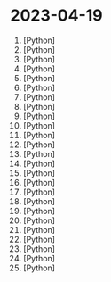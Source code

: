 # 2023-04-19

1. [](https://github.comundefined "This is an AI agent for Street Fighter II Champion Edition.") [Python]
2. [](https://github.comundefined "OpenAssistant is a chat-based assistant that understands tasks, can interact with third-party systems, and retrieve information dynamically to do so.") [Python]
3. [](https://github.comundefined "") [Python]
4. [](https://github.comundefined "Bringing large-language models and chat to web browsers. Everything runs inside the browser with no server support.") [Python]
5. [](https://github.comundefined "so-vits-svc fork with realtime support, improved interface and more features.") [Python]
6. [](https://github.comundefined "潘多拉，一个不只是命令行的ChatGPT。") [Python]
7. [](https://github.comundefined "A minimal generic autonomous agent based on GPT3.5/4. Can analyze stock prices, perform network security tests, create art, and order pizza.") [Python]
8. [](https://github.comundefined "") [Python]
9. [](https://github.comundefined "An experimental open-source attempt to make GPT-4 fully autonomous.") [Python]
10. [](https://github.comundefined "Code to accompany A Method for Animating Children's Drawings of the Human Figure") [Python]
11. [](https://github.comundefined "Collection of Open Source Projects Related to GPT，GPT相关开源项目合集🚀、精选🔥🔥") [Python]
12. [](https://github.comundefined "Investment Research for Everyone, Anywhere.") [Python]
13. [](https://github.comundefined "A hyper-fast local vector database for use with LLM Agents. Now accepting SAFEs at $35M cap.") [Python]
14. [](https://github.comundefined "⚡LLM Zoo is a project that provides data, models, and evaluation benchmark for large language models.⚡") [Python]
15. [](https://github.comundefined "Reverse engineered API of Microsoft's Bing Chat AI") [Python]
16. [](https://github.comundefined "Free gpt4 / gpt3.5 access through several reverse engineered api's (poe.com, phind.com, t3nsor.com etc...)") [Python]
17. [](https://github.comundefined "A reverse engineered Python API wrapper for Quora's Poe, which provides free access to ChatGPT, GPT-4, and Claude.") [Python]
18. [](https://github.comundefined "Reverse engineered ChatGPT API") [Python]
19. [](https://github.comundefined "⚡ Building applications with LLMs through composability ⚡") [Python]
20. [](https://github.comundefined "🔍 Haystack is an open source NLP framework to interact with your data using Transformer models and LLMs (GPT-4, ChatGPT and alike). Haystack offers production-ready tools to quickly build complex decision making, question answering, semantic search, text generation applications, and more.") [Python]
21. [](https://github.comundefined "🎨 Diagram as Code for prototyping cloud system architectures") [Python]
22. [](https://github.comundefined "AWX provides a web-based user interface, REST API, and task engine built on top of Ansible. It is one of the upstream projects for Red Hat Ansible Automation Platform.") [Python]
23. [](https://github.comundefined "A starting point for developing your own plug-in for Auto-GPT") [Python]
24. [](https://github.comundefined "Book_4_《矩阵力量》 | 鸢尾花书：从加减乘除到机器学习；本册有，584幅图，81个代码文件，其中18个Streamlit App；状态：清华社五审五校中；Github稿件基本稳定，欢迎提意见，会及时修改") [Python]
25. [](https://github.comundefined "The Web framework for perfectionists with deadlines.") [Python]
